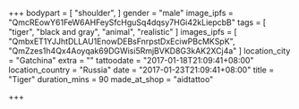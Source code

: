 +++
bodypart = [
  "shoulder",
]
gender = "male"
image_ipfs = "QmcREowY61FeW6AHFeySfcHguSq4dqsy7HGi42kLiepcbB"
tags = [
  "tiger",
  "black and gray",
  "animal",
  "realistic"
]
images_ipfs = [
  "QmbxET1YJJhtDLLAU1EnowDEBsFnrpstDxEciwPBcMKSpK",
  "QmZzes1h4Qx4Aoyqak69DGWisi5RmjBVKD8G3kAK2XCj4a"
]
location_city = "Gatchina"
extra = ""
tattoodate = "2017-01-18T21:09:41+08:00"
location_country = "Russia"
date = "2017-01-23T21:09:41+08:00"
title = "Tiger"
duration_mins = 90
made_at_shop = "aidtattoo"

+++

